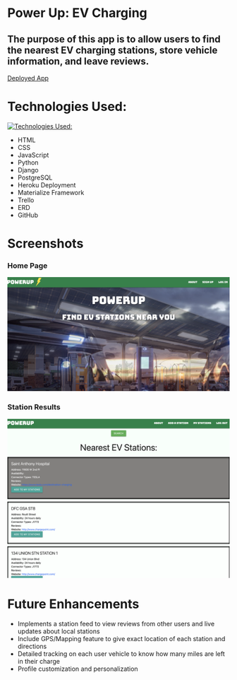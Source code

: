 # Power Up: EV Charging
## The purpose of this app is to allow users to find the nearest EV charging stations, store vehicle information, and leave reviews. 

[Deployed App](https://powerup.herokuapp.com/) 

# Technologies Used: 
[![Technologies Used:](https://skillicons.dev/icons?i=js,html,css,python,django,heroku,postgres&theme=dark)](https://skillicons.dev)
* HTML
* CSS
* JavaScript
* Python
* Django
* PostgreSQL
* Heroku Deployment
* Materialize Framework
* Trello
* ERD
* GitHub

# Screenshots
### Home Page
![Home Page](main_app/screenshots/home.png)
### Station Results
![Station Results](main_app/screenshots/stations.png)

# Future Enhancements
* Implements a station feed to view reviews from other users and live updates about local stations
* Include GPS/Mapping feature to give exact location of each station and directions
* Detailed tracking on each user vehicle to know how many miles are left in their charge
* Profile customization and personalization

